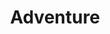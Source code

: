 ---
layout: topic
id: adventure
nav-order: 3
title: Adventure
intro: On your very own patch of paradise you’ll find plenty to get your adrenaline pumping. The water is calling!

pois:

- id: soup-bowl
  title: Catching waves at the Soup Bowl
  content: This low-key surfing spot is held in high regard by some of the world’s pro surfers. The Soup Bowl, so called for its foamy surf, is a beautiful stretch of beach with iconic rock formations and plenty of stooped palm trees offering respite from the sun. Facing the Atlantic, the water here is rougher than on the more idyllic, western side. This makes for great surfing, and plenty travel to this spot to ride the famous Soup Bowl. A must for any budding surfers.

- id: kite-surfing
  title: Kite-surfing at Silver Sands
  content: For those that want to upgrade the thrills of surfing, kite-surfing is a must-try. Silver Sands offers a host of spots to try this thrilling sport, set on a stunning beach for a truly picturesque experience; not that you’ll have much time to take in the scenery while the kite propels you forward at whim!

- id: turtles
  title: Swim with turtles
  content: Take a boat across the water to hidden coves and take a dip with magnificent turtles. These majestic, wizened creatures are a sight to behold, and found in greater numbers thanks to ongoing conservation work by the state. A key factor when embarking on a tour like this is to check that the operators work ethically; Barbados Blue are a great example of an operator that does ongoing conservation work whilst running limited tours. Swimming with turtles is an unmissable experience.

---